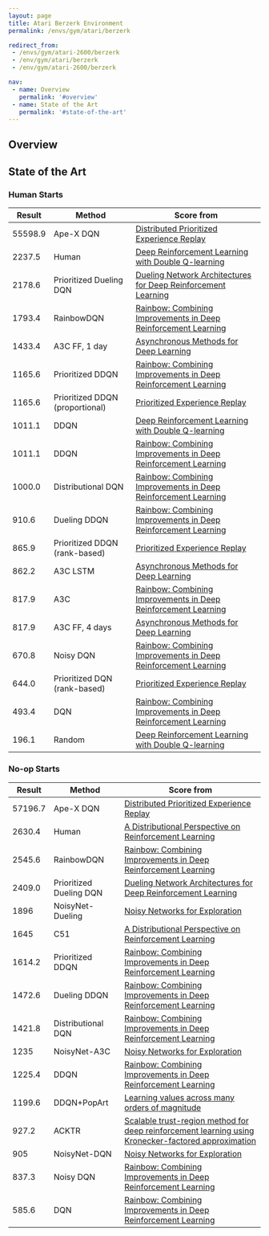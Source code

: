 ```yaml
---
layout: page
title: Atari Berzerk Environment
permalink: /envs/gym/atari/berzerk

redirect_from:
 - /envs/gym/atari-2600/berzerk
 - /env/gym/atari/berzerk
 - /env/gym/atari-2600/berzerk

nav:
 - name: Overview
   permalink: '#overview'
 - name: State of the Art
   permalink: '#state-of-the-art'
---
```



## Overview

## State of the Art

### Human Starts

| Result | Method | Score from |
|--------|--------|------------|
| 55598.9 | Ape-X DQN | [Distributed Prioritized Experience Replay](https://arxiv.org/abs/1803.00933) |
| 2237.5 | Human | [Deep Reinforcement Learning with Double Q-learning](https://arxiv.org/abs/1509.06461) |
| 2178.6 | Prioritized Dueling DQN | [Dueling Network Architectures for Deep Reinforcement Learning](https://arxiv.org/abs/1511.06581) |
| 1793.4 | RainbowDQN | [Rainbow: Combining Improvements in Deep Reinforcement Learning](https://arxiv.org/abs/1710.02298) |
| 1433.4 | A3C FF, 1 day | [Asynchronous Methods for Deep Learning](https://arxiv.org/abs/1602.01783) |
| 1165.6 | Prioritized DDQN | [Rainbow: Combining Improvements in Deep Reinforcement Learning](https://arxiv.org/abs/1710.02298) |
| 1165.6 | Prioritized DDQN (proportional) | [Prioritized Experience Replay](https://arxiv.org/abs/1511.05952) |
| 1011.1 | DDQN | [Deep Reinforcement Learning with Double Q-learning](https://arxiv.org/abs/1509.06461) |
| 1011.1 | DDQN | [Rainbow: Combining Improvements in Deep Reinforcement Learning](https://arxiv.org/abs/1710.02298) |
| 1000.0 | Distributional DQN | [Rainbow: Combining Improvements in Deep Reinforcement Learning](https://arxiv.org/abs/1710.02298) |
| 910.6 | Dueling DDQN | [Rainbow: Combining Improvements in Deep Reinforcement Learning](https://arxiv.org/abs/1710.02298) |
| 865.9 | Prioritized DDQN (rank-based) | [Prioritized Experience Replay](https://arxiv.org/abs/1511.05952) |
| 862.2 | A3C LSTM | [Asynchronous Methods for Deep Learning](https://arxiv.org/abs/1602.01783) |
| 817.9 | A3C | [Rainbow: Combining Improvements in Deep Reinforcement Learning](https://arxiv.org/abs/1710.02298) |
| 817.9 | A3C FF, 4 days | [Asynchronous Methods for Deep Learning](https://arxiv.org/abs/1602.01783) |
| 670.8 | Noisy DQN | [Rainbow: Combining Improvements in Deep Reinforcement Learning](https://arxiv.org/abs/1710.02298) |
| 644.0 | Prioritized DQN (rank-based) | [Prioritized Experience Replay](https://arxiv.org/abs/1511.05952) |
| 493.4 | DQN | [Rainbow: Combining Improvements in Deep Reinforcement Learning](https://arxiv.org/abs/1710.02298) |
| 196.1 | Random | [Deep Reinforcement Learning with Double Q-learning](https://arxiv.org/abs/1509.06461) |

### No-op Starts

| Result | Method | Score from |
|--------|--------|------------|
| 57196.7 | Ape-X DQN | [Distributed Prioritized Experience Replay](https://arxiv.org/abs/1803.00933) |
| 2630.4 | Human | [A Distributional Perspective on Reinforcement Learning](https://arxiv.org/abs/1707.06887) |
| 2545.6 | RainbowDQN | [Rainbow: Combining Improvements in Deep Reinforcement Learning](https://arxiv.org/abs/1710.02298) |
| 2409.0 | Prioritized Dueling DQN | [Dueling Network Architectures for Deep Reinforcement Learning](https://arxiv.org/abs/1511.06581) |
| 1896 | NoisyNet-Dueling | [Noisy Networks for Exploration](https://arxiv.org/abs/1706.10295) |
| 1645 | C51 | [A Distributional Perspective on Reinforcement Learning](https://arxiv.org/abs/1707.06887) |
| 1614.2 | Prioritized DDQN | [Rainbow: Combining Improvements in Deep Reinforcement Learning](https://arxiv.org/abs/1710.02298) |
| 1472.6 | Dueling DDQN | [Rainbow: Combining Improvements in Deep Reinforcement Learning](https://arxiv.org/abs/1710.02298) |
| 1421.8 | Distributional DQN | [Rainbow: Combining Improvements in Deep Reinforcement Learning](https://arxiv.org/abs/1710.02298) |
| 1235 | NoisyNet-A3C | [Noisy Networks for Exploration](https://arxiv.org/abs/1706.10295) |
| 1225.4 | DDQN | [Rainbow: Combining Improvements in Deep Reinforcement Learning](https://arxiv.org/abs/1710.02298) |
| 1199.6 | DDQN+PopArt | [Learning values across many orders of magnitude](https://arxiv.org/abs/1602.07714) |
| 927.2 | ACKTR | [Scalable trust-region method for deep reinforcement learning using Kronecker-factored approximation](https://arxiv.org/abs/1708.05144) |
| 905 | NoisyNet-DQN | [Noisy Networks for Exploration](https://arxiv.org/abs/1706.10295) |
| 837.3 | Noisy DQN | [Rainbow: Combining Improvements in Deep Reinforcement Learning](https://arxiv.org/abs/1710.02298) |
| 585.6 | DQN | [Rainbow: Combining Improvements in Deep Reinforcement Learning](https://arxiv.org/abs/1710.02298) |


